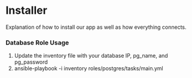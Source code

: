 # Installer

Explanation of how to install our app as well as how everything connects.  

### Database Role Usage

1. Update the inventory file with your database IP, pg_name, and pg_password
2. ansible-playbook -i inventory roles/postgres/tasks/main.yml
